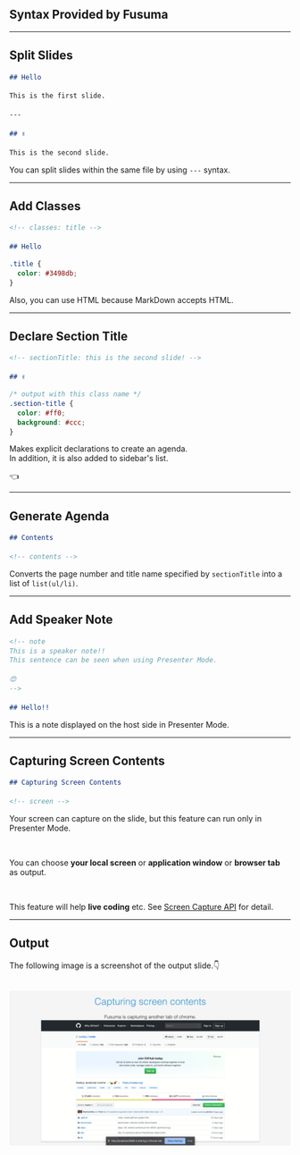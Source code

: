 <!-- sectionTitle: Syntax Provided by Fusuma -->

## Syntax Provided by Fusuma

---

## Split Slides

```markdown
## Hello

This is the first slide.

---

## ✌️

This is the second slide.
```

You can split slides within the same file by using `---` syntax.

---

## Add Classes

```markdown
<!-- classes: title -->

## Hello
```

```css
.title {
  color: #3498db;
}
```

Also, you can use HTML because MarkDown accepts HTML.

---

## Declare Section Title

```md
<!-- sectionTitle: this is the second slide! -->

## ✌️
```

```css
/* output with this class name */
.section-title {
  color: #ff0;
  background: #ccc;
}
```

Makes explicit declarations to create an agenda.  
In addition, it is also added to sidebar's list.

<span class="hand">👈</span>

---

## Generate Agenda

```md
## Contents

<!-- contents -->
```

Converts the page number and title name specified by `sectionTitle` into a list of `list(ul/li)`.

---

## Add Speaker Note

```md
<!-- note
This is a speaker note!!
This sentence can be seen when using Presenter Mode.

😍
-->

## Hello!!
```

This is a note displayed on the host side in Presenter Mode.

---

## Capturing Screen Contents

```md
## Capturing Screen Contents

<!-- screen -->
```

Your screen can capture on the slide, but this feature can run only in Presenter Mode.

<br />

You can choose **your local screen** or **application window** or **browser tab** as output.

<br />

This feature will help **live coding** etc. See [Screen Capture API](https://developer.mozilla.org/en-US/docs/Web/API/Screen_Capture_API/Using_Screen_Capture) for detail.

---

## Output

The following image is a screenshot of the output slide.👇

<br />

<img src="../../../media/capture-screen.png" class="capture-screen-image" />
